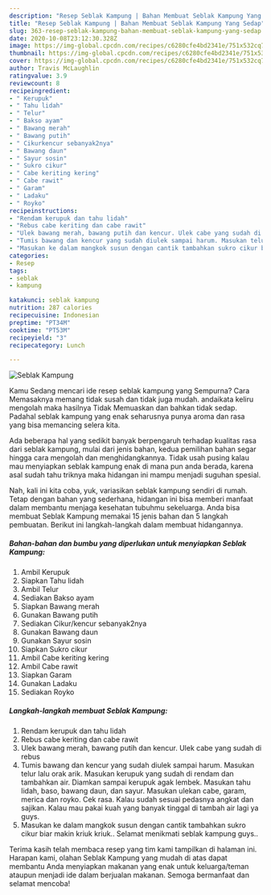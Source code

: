 ```yaml
---
description: "Resep Seblak Kampung | Bahan Membuat Seblak Kampung Yang Sedap"
title: "Resep Seblak Kampung | Bahan Membuat Seblak Kampung Yang Sedap"
slug: 363-resep-seblak-kampung-bahan-membuat-seblak-kampung-yang-sedap
date: 2020-10-08T23:12:30.328Z
image: https://img-global.cpcdn.com/recipes/c6280cfe4bd2341e/751x532cq70/seblak-kampung-foto-resep-utama.jpg
thumbnail: https://img-global.cpcdn.com/recipes/c6280cfe4bd2341e/751x532cq70/seblak-kampung-foto-resep-utama.jpg
cover: https://img-global.cpcdn.com/recipes/c6280cfe4bd2341e/751x532cq70/seblak-kampung-foto-resep-utama.jpg
author: Travis McLaughlin
ratingvalue: 3.9
reviewcount: 8
recipeingredient:
- " Kerupuk"
- " Tahu lidah"
- " Telur"
- " Bakso ayam"
- " Bawang merah"
- " Bawang putih"
- " Cikurkencur sebanyak2nya"
- " Bawang daun"
- " Sayur sosin"
- " Sukro cikur"
- " Cabe keriting kering"
- " Cabe rawit"
- " Garam"
- " Ladaku"
- " Royko"
recipeinstructions:
- "Rendam kerupuk dan tahu lidah"
- "Rebus cabe keriting dan cabe rawit"
- "Ulek bawang merah, bawang putih dan kencur. Ulek cabe yang sudah di rebus"
- "Tumis bawang dan kencur yang sudah diulek sampai harum. Masukan telur lalu orak arik. Masukan kerupuk yang sudah di rendam dan tambahkan air. Diamkan sampai kerupuk agak lembek. Masukan tahu lidah, baso, bawang daun, dan sayur. Masukan ulekan cabe, garam, merica dan royko. Cek rasa. Kalau sudah sesuai pedasnya angkat dan sajikan. Kalau mau pakai kuah yang banyak tinggal di tambah air lagi ya guys."
- "Masukan ke dalam mangkok susun dengan cantik tambahkan sukro cikur biar makin kriuk kriuk.. Selamat menikmati seblak kampung guys.."
categories:
- Resep
tags:
- seblak
- kampung

katakunci: seblak kampung 
nutrition: 287 calories
recipecuisine: Indonesian
preptime: "PT34M"
cooktime: "PT53M"
recipeyield: "3"
recipecategory: Lunch

---
```



![Seblak Kampung](https://img-global.cpcdn.com/recipes/c6280cfe4bd2341e/751x532cq70/seblak-kampung-foto-resep-utama.jpg)

Kamu Sedang mencari ide resep seblak kampung yang Sempurna? Cara Memasaknya memang tidak susah dan tidak juga mudah. andaikata keliru mengolah maka hasilnya Tidak Memuaskan dan bahkan tidak sedap. Padahal seblak kampung yang enak seharusnya punya aroma dan rasa yang bisa memancing selera kita.



Ada beberapa hal yang sedikit banyak berpengaruh terhadap kualitas rasa dari seblak kampung, mulai dari jenis bahan, kedua pemilihan bahan segar hingga cara mengolah dan menghidangkannya. Tidak usah pusing kalau mau menyiapkan seblak kampung enak di mana pun anda berada, karena asal sudah tahu triknya maka hidangan ini mampu menjadi suguhan spesial.


Nah, kali ini kita coba, yuk, variasikan seblak kampung sendiri di rumah. Tetap dengan bahan yang sederhana, hidangan ini bisa memberi manfaat dalam membantu menjaga kesehatan tubuhmu sekeluarga. Anda bisa membuat Seblak Kampung memakai 15 jenis bahan dan 5 langkah pembuatan. Berikut ini langkah-langkah dalam membuat hidangannya.

<!--inarticleads1-->

##### Bahan-bahan dan bumbu yang diperlukan untuk menyiapkan Seblak Kampung:

1. Ambil  Kerupuk
1. Siapkan  Tahu lidah
1. Ambil  Telur
1. Sediakan  Bakso ayam
1. Siapkan  Bawang merah
1. Gunakan  Bawang putih
1. Sediakan  Cikur/kencur sebanyak2nya
1. Gunakan  Bawang daun
1. Gunakan  Sayur sosin
1. Siapkan  Sukro cikur
1. Ambil  Cabe keriting kering
1. Ambil  Cabe rawit
1. Siapkan  Garam
1. Gunakan  Ladaku
1. Sediakan  Royko




<!--inarticleads2-->

##### Langkah-langkah membuat Seblak Kampung:

1. Rendam kerupuk dan tahu lidah
1. Rebus cabe keriting dan cabe rawit
1. Ulek bawang merah, bawang putih dan kencur. Ulek cabe yang sudah di rebus
1. Tumis bawang dan kencur yang sudah diulek sampai harum. Masukan telur lalu orak arik. Masukan kerupuk yang sudah di rendam dan tambahkan air. Diamkan sampai kerupuk agak lembek. Masukan tahu lidah, baso, bawang daun, dan sayur. Masukan ulekan cabe, garam, merica dan royko. Cek rasa. Kalau sudah sesuai pedasnya angkat dan sajikan. Kalau mau pakai kuah yang banyak tinggal di tambah air lagi ya guys.
1. Masukan ke dalam mangkok susun dengan cantik tambahkan sukro cikur biar makin kriuk kriuk.. Selamat menikmati seblak kampung guys..




Terima kasih telah membaca resep yang tim kami tampilkan di halaman ini. Harapan kami, olahan Seblak Kampung yang mudah di atas dapat membantu Anda menyiapkan makanan yang enak untuk keluarga/teman ataupun menjadi ide dalam berjualan makanan. Semoga bermanfaat dan selamat mencoba!
